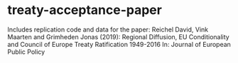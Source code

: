 # treaty-acceptance-paper
Includes replication code and data for the paper:
Reichel David, Vink Maarten and Grimheden Jonas (2019):
Regional Diffusion, EU Conditionality and Council of Europe Treaty Ratification 1949-2016
In: Journal of European Public Policy
